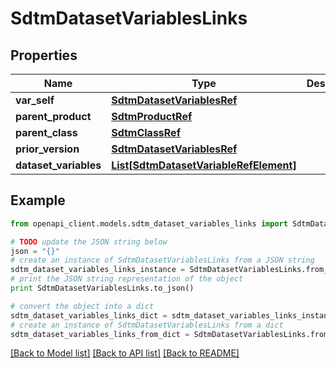 # SdtmDatasetVariablesLinks


## Properties
Name | Type | Description | Notes
------------ | ------------- | ------------- | -------------
**var_self** | [**SdtmDatasetVariablesRef**](SdtmDatasetVariablesRef.md) |  | [optional] 
**parent_product** | [**SdtmProductRef**](SdtmProductRef.md) |  | [optional] 
**parent_class** | [**SdtmClassRef**](SdtmClassRef.md) |  | [optional] 
**prior_version** | [**SdtmDatasetVariablesRef**](SdtmDatasetVariablesRef.md) |  | [optional] 
**dataset_variables** | [**List[SdtmDatasetVariableRefElement]**](SdtmDatasetVariableRefElement.md) |  | [optional] 

## Example

```python
from openapi_client.models.sdtm_dataset_variables_links import SdtmDatasetVariablesLinks

# TODO update the JSON string below
json = "{}"
# create an instance of SdtmDatasetVariablesLinks from a JSON string
sdtm_dataset_variables_links_instance = SdtmDatasetVariablesLinks.from_json(json)
# print the JSON string representation of the object
print SdtmDatasetVariablesLinks.to_json()

# convert the object into a dict
sdtm_dataset_variables_links_dict = sdtm_dataset_variables_links_instance.to_dict()
# create an instance of SdtmDatasetVariablesLinks from a dict
sdtm_dataset_variables_links_from_dict = SdtmDatasetVariablesLinks.from_dict(sdtm_dataset_variables_links_dict)
```
[[Back to Model list]](../README.md#documentation-for-models) [[Back to API list]](../README.md#documentation-for-api-endpoints) [[Back to README]](../README.md)


